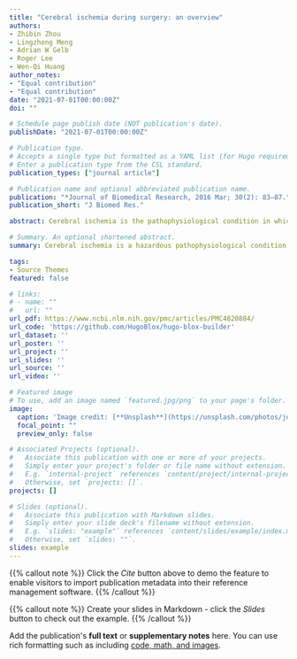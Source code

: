 ```yaml
---
title: "Cerebral ischemia during surgery: an overview"
authors:
- Zhibin Zhou
- Lingzhong Meng
- Adrian W Gelb
- Roger Lee
- Wen-Qi Huang
author_notes:
- "Equal contribution"
- "Equal contribution"
date: "2021-07-01T00:00:00Z"
doi: ""

# Schedule page publish date (NOT publication's date).
publishDate: "2021-07-01T00:00:00Z"

# Publication type.
# Accepts a single type but formatted as a YAML list (for Hugo requirements).
# Enter a publication type from the CSL standard.
publication_types: ["journal article"]

# Publication name and optional abbreviated publication name.
publication: "*Journal of Biomedical Research, 2016 Mar; 30(2): 83–87."
publication_short: "J Biomed Res."

abstract: Cerebral ischemia is the pathophysiological condition in which the oxygenated cerebral blood flow is less than what is needed to meet cerebral metabolic demand. It is one of the most debilitating complications in the perioperative period and has serious clinical sequelae. The monitoring and prevention of intraoperative cerebral ischemia are crucial because an anesthetized patient in the operating room cannot be neurologically assessed. In this paper, we provide an overview of the definition, etiology, risk factors, and prevention of cerebral ischemia during surgery.

# Summary. An optional shortened abstract.
summary: Cerebral ischemia is a hazardous pathophysiological condition during surgery and can lead to clinically debilitating consequences. Objective methods for monitoring and preventing cerebral ischemia during surgery are more meaningful because an anesthetized patient in the operating room cannot be neurologically evaluated. The risk factors relevant to perioperative cerebral ischemia should be recognized and risk reduction should be considered as early as possible before the planned surgery. A sound understanding of cerebrovascular physiology is fundamental to the prevention of intraoperative cerebral ischemia.

tags:
- Source Themes
featured: false

# links:
# - name: ""
#   url: ""
url_pdf: https://www.ncbi.nlm.nih.gov/pmc/articles/PMC4820884/
url_code: 'https://github.com/HugoBlox/hugo-blox-builder'
url_dataset: ''
url_poster: ''
url_project: ''
url_slides: ''
url_source: ''
url_video: ''

# Featured image
# To use, add an image named `featured.jpg/png` to your page's folder. 
image:
  caption: 'Image credit: [**Unsplash**](https://unsplash.com/photos/jdD8gXaTZsc)'
  focal_point: ""
  preview_only: false

# Associated Projects (optional).
#   Associate this publication with one or more of your projects.
#   Simply enter your project's folder or file name without extension.
#   E.g. `internal-project` references `content/project/internal-project/index.md`.
#   Otherwise, set `projects: []`.
projects: []

# Slides (optional).
#   Associate this publication with Markdown slides.
#   Simply enter your slide deck's filename without extension.
#   E.g. `slides: "example"` references `content/slides/example/index.md`.
#   Otherwise, set `slides: ""`.
slides: example
---
```


{{% callout note %}}
Click the *Cite* button above to demo the feature to enable visitors to import publication metadata into their reference management software.
{{% /callout %}}

{{% callout note %}}
Create your slides in Markdown - click the *Slides* button to check out the example.
{{% /callout %}}

Add the publication's **full text** or **supplementary notes** here. You can use rich formatting such as including [code, math, and images](https://docs.hugoblox.com/content/writing-markdown-latex/).
